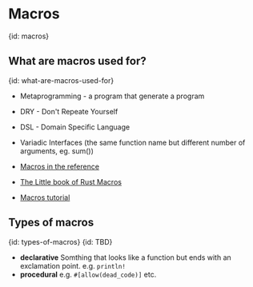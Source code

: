 # Macros
{id: macros}

## What are macros used for?
{id: what-are-macros-used-for}

* Metaprogramming - a program that generate a program
* DRY - Don't Repeate Yourself
* DSL - Domain Specific Language
* Variadic Interfaces (the same function name but different number of arguments, eg. sum())


* [Macros in the reference](https://doc.rust-lang.org/reference/macros.html)
* [The Little book of Rust Macros](https://veykril.github.io/tlborm/)
* [Macros tutorial](https://blog.logrocket.com/macros-in-rust-a-tutorial-with-examples/)

## Types of macros
{id: types-of-macros}
{id: TBD}

* **declarative** Somthing that looks like a function but ends with an exclamation point. e.g. `println!`
* **procedural** e.g. `#[allow(dead_code)]` etc.

